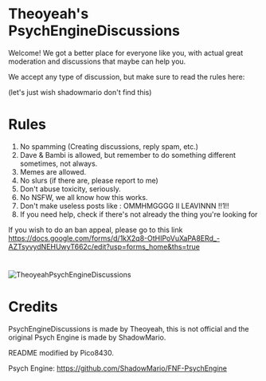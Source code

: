 # Theoyeah's PsychEngineDiscussions
Welcome! We got a better place for everyone like you, with actual great moderation and discussions that maybe can help you.

We accept any type of discussion, but make sure to read the rules here:

(let's just wish shadowmario don't find this)
# Rules

1. No spamming (Creating discussions, reply spam, etc.)
2. Dave & Bambi is allowed, but remember to do something different sometimes, not always.
3. Memes are allowed.
4. No slurs (if there are, please report to me)
5. Don't abuse toxicity, seriously.
6. No NSFW, we all know how this works.
7. Don't make useless posts like : OMMHMGGGG II LEAVINNN !!1!!
8. If you need help, check if there's not already the thing you're looking for

If you wish to do an ban appeal, please go to this link https://docs.google.com/forms/d/1kX2q8-OtHIPoVuXaPA8ERd_-AZTsyvydNEHUwyT662c/edit?usp=forms_home&ths=true
#

![TheoyeahPsychEngineDiscussions](https://user-images.githubusercontent.com/91833725/167202387-7fa0e212-9bc9-4578-9811-b41451409182.png)

#

# Credits

PsychEngineDiscussions is made by Theoyeah, this is not official and the original Psych Engine is made by ShadowMario.

README modified by Pico8430.

Psych Engine: https://github.com/ShadowMario/FNF-PsychEngine
